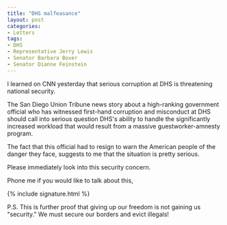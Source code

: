```yaml
---
title: "DHS malfeasance"
layout: post
categories:
- Letters
tags:
- DHS
- Representative Jerry Lewis
- Senator Barbara Boxer
- Senator Dianne Feinstein
---
```


I learned on CNN yesterday that serious corruption at DHS is threatening national security.

The San Diego Union Tribune news story about a high-ranking government official who has witnessed first-hand corruption and misconduct at DHS should call into serious question DHS's ability to handle the significantly increased workload that would result from a massive guestworker-amnesty program.

The fact that this official had to resign to warn the American people of the danger they face, suggests to me that the situation is pretty serious.

Please immediately look into this security concern.

Phone me if you would like to talk about this,

{% include signature.html %}

P.S. This is further proof that giving up our freedom is not gaining us "security." We must secure our borders and evict illegals!
